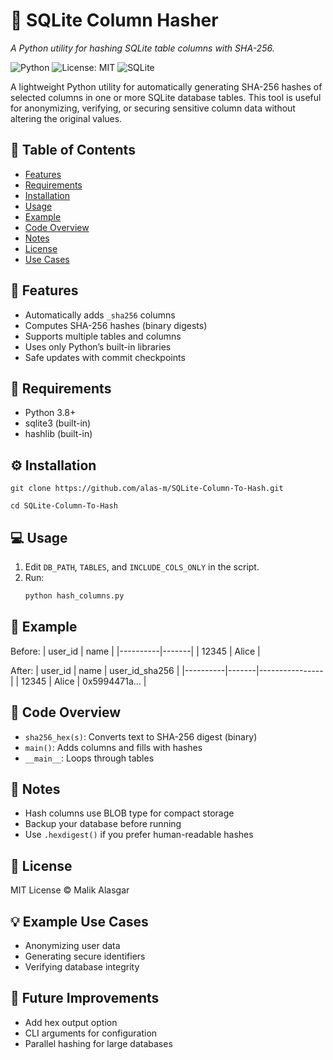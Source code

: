 # 🔐 SQLite Column Hasher
_A Python utility for hashing SQLite table columns with SHA-256._

![Python](https://img.shields.io/badge/python-3.8%2B-blue)
![License: MIT](https://img.shields.io/badge/License-MIT-green)
![SQLite](https://img.shields.io/badge/SQLite-Compatible-orange)

A lightweight Python utility for automatically generating SHA-256 hashes of selected columns in one or more SQLite database tables.
This tool is useful for anonymizing, verifying, or securing sensitive column data without altering the original values.

## 📑 Table of Contents
- [Features](#-features)
- [Requirements](#-requirements)
- [Installation](#-installation)
- [Usage](#-usage)
- [Example](#-example)
- [Code Overview](#-code-overview)
- [Notes](#-notes)
- [License](#-license)
- [Use Cases](#-use-cases)

## 🚀 Features
- Automatically adds `_sha256` columns
- Computes SHA-256 hashes (binary digests)
- Supports multiple tables and columns
- Uses only Python’s built-in libraries
- Safe updates with commit checkpoints

## 🧰 Requirements
- Python 3.8+
- sqlite3 (built-in)
- hashlib (built-in)

## ⚙️ Installation
`git clone https://github.com/alas-m/SQLite-Column-To-Hash.git`

`cd SQLite-Column-To-Hash`

## 💻 Usage
1. Edit `DB_PATH`, `TABLES`, and `INCLUDE_COLS_ONLY` in the script.
2. Run:
   ```bash
   python hash_columns.py

## 🧩 Example
Before:
| user_id  | name  |
|----------|-------|
| 12345    | Alice |

After:
| user_id  | name  | user_id_sha256 |
|----------|-------|----------------|
| 12345    | Alice | 0x5994471a...  |

## 🧠 Code Overview
- `sha256_hex(s)`: Converts text to SHA-256 digest (binary)
- `main()`: Adds columns and fills with hashes
- `__main__`: Loops through tables

## 🧼 Notes
- Hash columns use BLOB type for compact storage
- Backup your database before running
- Use `.hexdigest()` if you prefer human-readable hashes

## 📄 License
MIT License © Malik Alasgar

## 💡 Example Use Cases
- Anonymizing user data
- Generating secure identifiers
- Verifying database integrity

## 🔮 Future Improvements
- Add hex output option
- CLI arguments for configuration
- Parallel hashing for large databases

